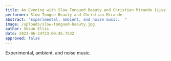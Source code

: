 ```yaml
---
title: An Evening with Slow Tongued Beauty and Christian Mirande (Live Music)
performer: Slow Tongue Beauty and Christian Mirande
abstract: "Experimental, ambient, and noise music.  "
image: /uploads/slow-tongued-beauty.jpg
author: Shaun Ellis
date: 2023-06-24T23:00:45.753Z
approved: false
---
```

Experimental, ambient, and noise music.